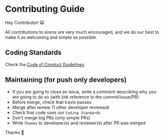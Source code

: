 # Contributing Guide

Hey Contributor! :smiley_cat:

All contributions to sirene are very much encouraged, and we do our best to make it as welcoming and simple as possible.

## Coding Standards

Check the [Code of Conduct Guidelines](https://github.com/SimonDevelop/sirene/blob/master/.github/CODE_OF_CONDUCT.md).

## Maintaining (for push only developers)

- If you are going to close an issue, write a comment describing why you are going to do so (with link reference to the commit/issue/PR)
- Before merge, check that travis passes
- Merge after review (1 other developer reviewed)
- Check that code uses our `Coding Standards`
- Don't merge big PRs (only simple PRs)
- Write `Thanks` to developer(s) and reviewer(s) after PR was merged

Thanks :cake:
